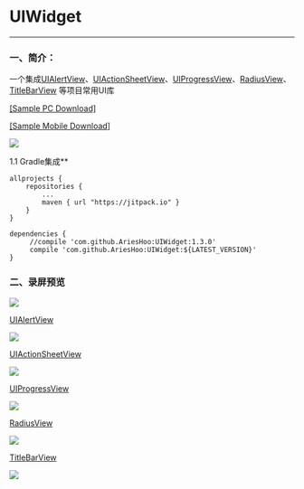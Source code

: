 # UIWidget
--------------------------
### 一、简介：

一个集成[UIAlertView](https://github.com/AriesHoo/UIAlertView)、[UIActionSheetView](https://github.com/AriesHoo/UIActionSheetView)、[UIProgressView](https://github.com/AriesHoo/UIProgressView)、[RadiusView](https://github.com/AriesHoo/RadiusView)、[TitleBarView](https://github.com/AriesHoo/TitleBarView)
等项目常用UI库

[[Sample PC Download]](https://github.com/AriesHoo/UIWidget/blob/master/apk/sample.apk)

[[Sample Mobile Download]](https://fir.im/pmb2)

![](https://github.com/AriesHoo/UIWidget/blob/master/apk/qr.png)

1.1 Gradle集成**

```
allprojects {
    repositories {
        ...
        maven { url "https://jitpack.io" }
    }
}
```

```
dependencies {
     //compile 'com.github.AriesHoo:UIWidget:1.3.0'
     compile 'com.github.AriesHoo:UIWidget:${LATEST_VERSION}'
}
```
### 二、录屏预览

![](https://github.com/AriesHoo/UIWidget/blob/master/screenshot/widget.gif)

[UIAlertView](https://github.com/AriesHoo/UIAlertView)

![](https://github.com/AriesHoo/UIWidget/blob/master/screenshot/alert.gif)

[UIActionSheetView](https://github.com/AriesHoo/UIActionSheetView)

![](https://github.com/AriesHoo/UIWidget/blob/master/screenshot/action.gif)

[UIProgressView](https://github.com/AriesHoo/UIProgressView)

![](https://github.com/AriesHoo/UIWidget/blob/master/screenshot/loading.gif)

[RadiusView](https://github.com/AriesHoo/RadiusView)

![](https://github.com/AriesHoo/UIWidget/blob/master/screenshot/radius.gif)

[TitleBarView](https://github.com/AriesHoo/TitleBarView)

![](https://github.com/AriesHoo/UIWidget/blob/master/screenshot/title.gif)


